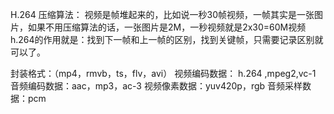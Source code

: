 H.264
压缩算法：
	视频是帧堆起来的，比如说一秒30帧视频，一帧其实是一张图片，如果不用压缩算法的话，一张图片是2M，一秒视频就是2x30=60M视频
	h.264的作用就是：找到下一帧和上一帧的区别，找到关键帧，只需要记录区别就可以了。

封装格式：（mp4，rmvb，ts，flv，avi）
视频编码数据： h.264 ,mpeg2,vc-1
音频编码数据：aac，mp3，ac-3
视频像素数据：yuv420p，rgb
音频采样数据：pcm